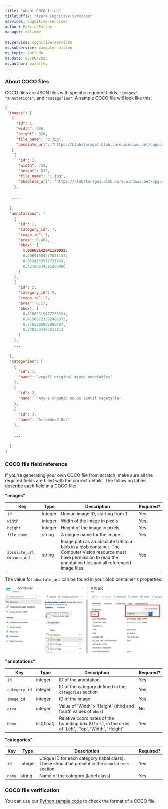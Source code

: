 ```yaml
---
title: "About COCO files"
titleSuffix: "Azure Cognitive Services"
services: cognitive-services
author: PatrickFarley
manager: nitinme

ms.service: cognitive-services
ms.subservice: computer-vision
ms.topic: include
ms.date: 02/06/2023
ms.author: pafarley
---
```


### About COCO files

COCO files are JSON files with specific required fields: `"images"`, `"annotations"`, and `"categories"`. A sample COCO file will look like this:

```json
{
 "images": [
   {
     "id": 1,
     "width": 500,
     "height": 828,
     "file_name": "0.jpg",
     "absolute_url": "https://blobstorage1.blob.core.windows.net/cpgcontainer/0.jpg"
   },
    {
      "id": 2,
      "width": 754,
      "height": 832,
      "file_name": "1.jpg",
      "absolute_url": "https://blobstorage1.blob.core.windows.net/cpgcontainer/1.jpg"
    },

   ...

  ],
  "annotations": [
    {
      "id": 1,
      "category_id": 7,
      "image_id": 1,
      "area": 0.407,
      "bbox": [
        0.02663142641129032,
        0.40691584277841153,
        0.9524163571731749,
        0.42766634515266866
      ]
    },
    {
      "id": 2,
      "category_id": 9,
      "image_id": 2,
      "area": 0.27,
      "bbox": [
        0.11803319477782331,
        0.41586723392402375,
        0.7765206955096307,
        0.3483334397217212
      ]
    },
    ...

  ],
  "categories": [
    {
      "id": 1,
      "name": "vegall original mixed vegetables"
    },
    {
      "id": 2,
      "name": "Amy's organic soups lentil vegetable"
    },
    {
      "id": 3,
      "name": "Arrowhead 8oz"
    },

    ...

  ]
}
```

### COCO file field reference

If you're generating your own COCO file from scratch, make sure all the required fields are filled with the correct details. The following tables describe each field in a COCO file:

**"images"**

| Key | Type | Description | Required? |
|-|-|-|-|
| `id` | integer | Unique image ID, starting from 1 | Yes |
| `width` | integer | Width of the image in pixels  | Yes |
| `height` | integer | Height of the image in pixels | Yes |
| `file_name`| string | A unique name for the image  | Yes |
| `absolute_url` or `coco_url`| string | Image path as an absolute URI to a blob in a blob container. The Computer Vision resource must have permission to read the annotation files and all referenced image files. | Yes |

The value for `absolute_url` can be found in your blob container's properties: 

![absolute url]( ../media/customization/cpg-blob-absolute-url.png)

**"annotations"**

| Key | Type | Description | Required? |
|-|-|-|-|
| `id` | integer | ID of the annotation | Yes |
| `category_id` | integer | ID of the category defined in the `categories` section | Yes |
| `image_id`  | integer | ID of the image | Yes |
| `area` | integer | Value of 'Width' x 'Height' (third and fourth values of `bbox`) | No |
| `bbox` | list[float] | Relative coordinates of the bounding box (0 to 1), in the order of 'Left', 'Top', 'Width', 'Height'  | Yes |

**"categories"**

| Key | Type | Description | Required? |
|-|-|-|-|
| `id` | integer | Unique ID for each category (label class). These should be present in the `annotations` section. | Yes |
| `name`| string | Name of the category (label class) | Yes |

### COCO file verification

You can use our [Python sample code](/azure/ai-services/computer-vision/how-to/coco-verification) to check the format of a COCO file.
